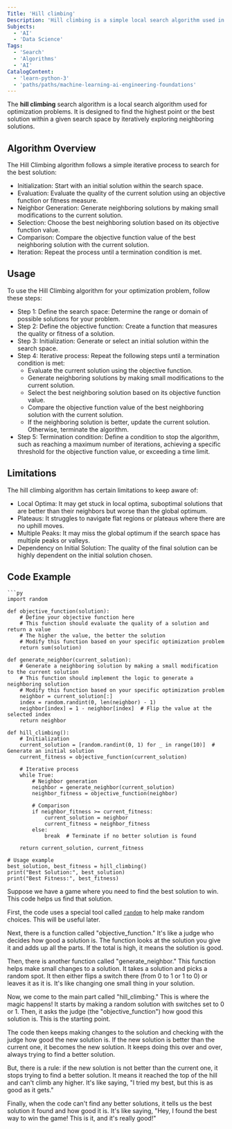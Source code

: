 ```yaml
---
Title: 'Hill climbing' 
Description: 'Hill climbing is a simple local search algorithm used in optimization problems. It is inspired by the metaphor of climbing a hill to reach the peak.' 
Subjects: 
  - 'AI'
  - 'Data Science'
Tags:
  - 'Search'
  - 'Algorithms'
  - 'AI'
CatalogContent: 
  - 'learn-python-3'
  - 'paths/paths/machine-learning-ai-engineering-foundations'
---
```


The **hill climbing** search algorithm is a local search algorithm used for optimization problems. It is designed to find the highest point or the best solution within a given search space by iteratively exploring neighboring solutions.

## Algorithm Overview

The Hill Climbing algorithm follows a simple iterative process to search for the best solution:

- Initialization: Start with an initial solution within the search space.
- Evaluation: Evaluate the quality of the current solution using an objective function or fitness measure.
- Neighbor Generation: Generate neighboring solutions by making small modifications to the current solution.
- Selection: Choose the best neighboring solution based on its objective function value.
- Comparison: Compare the objective function value of the best neighboring solution with the current solution.
- Iteration: Repeat the process until a termination condition is met.

## Usage

To use the Hill Climbing algorithm for your optimization problem, follow these steps:

- Step 1: Define the search space: Determine the range or domain of possible solutions for your problem.
- Step 2: Define the objective function: Create a function that measures the quality or fitness of a solution.
- Step 3: Initialization: Generate or select an initial solution within the search space.
- Step 4: Iterative process: Repeat the following steps until a termination condition is met:
  - Evaluate the current solution using the objective function.
  - Generate neighboring solutions by making small modifications to the current solution.
  - Select the best neighboring solution based on its objective function value.
  - Compare the objective function value of the best neighboring solution with the current solution.
  - If the neighboring solution is better, update the current solution. Otherwise, terminate the algorithm.
- Step 5: Termination condition: Define a condition to stop the algorithm, such as reaching a maximum number of iterations, achieving a specific threshold for the objective function value, or exceeding a time limit.

## Limitations

The hill climbing algorithm has certain limitations to keep aware of:

- Local Optima: It may get stuck in local optima, suboptimal solutions that are better than their neighbors but worse than the global optimum.
- Plateaus: It struggles to navigate flat regions or plateaus where there are no uphill moves.
- Multiple Peaks: It may miss the global optimum if the search space has multiple peaks or valleys.
- Dependency on Initial Solution: The quality of the final solution can be highly dependent on the initial solution chosen.

## Code Example
```
```py
import random

def objective_function(solution):
    # Define your objective function here
    # This function should evaluate the quality of a solution and return a value
    # The higher the value, the better the solution
    # Modify this function based on your specific optimization problem
    return sum(solution)

def generate_neighbor(current_solution):
    # Generate a neighboring solution by making a small modification to the current solution
    # This function should implement the logic to generate a neighboring solution
    # Modify this function based on your specific optimization problem
    neighbor = current_solution[:]
    index = random.randint(0, len(neighbor) - 1)
    neighbor[index] = 1 - neighbor[index]  # Flip the value at the selected index
    return neighbor

def hill_climbing():
    # Initialization
    current_solution = [random.randint(0, 1) for _ in range(10)]  # Generate an initial solution
    current_fitness = objective_function(current_solution)
    
    # Iterative process
    while True:
        # Neighbor generation
        neighbor = generate_neighbor(current_solution)
        neighbor_fitness = objective_function(neighbor)
        
        # Comparison
        if neighbor_fitness >= current_fitness:
            current_solution = neighbor
            current_fitness = neighbor_fitness
        else:
            break  # Terminate if no better solution is found
    
    return current_solution, current_fitness

# Usage example
best_solution, best_fitness = hill_climbing()
print("Best Solution:", best_solution)
print("Best Fitness:", best_fitness)
```

Suppose we have a game where you need to find the best solution to win. This code helps us find that solution.

First, the code uses a special tool called [`random`](https://www.codecademy.com/resources/docs/python/random-module) to help make random choices. This will be useful later.


Next, there is a function called "objective_function." It's like a judge who decides how good a solution is. The function looks at the solution you give it and adds up all the parts. If the total is high, it means the solution is good.

Then, there is another function called "generate_neighbor." This function helps make small changes to a solution. It takes a solution and picks a random spot. It then either flips a switch there (from 0 to 1 or 1 to 0) or leaves it as it is. It's like changing one small thing in your solution.

Now, we come to the main part called "hill_climbing." This is where the magic happens! It starts by making a random solution with switches set to 0 or 1. Then, it asks the judge (the "objective_function") how good this solution is. This is the starting point.

The code then keeps making changes to the solution and checking with the judge how good the new solution is. If the new solution is better than the current one, it becomes the new solution. It keeps doing this over and over, always trying to find a better solution.

But, there is a rule: if the new solution is not better than the current one, it stops trying to find a better solution. It means it reached the top of the hill and can't climb any higher. It's like saying, "I tried my best, but this is as good as it gets."

Finally, when the code can't find any better solutions, it tells us the best solution it found and how good it is. It's like saying, "Hey, I found the best way to win the game! This is it, and it's really good!"
